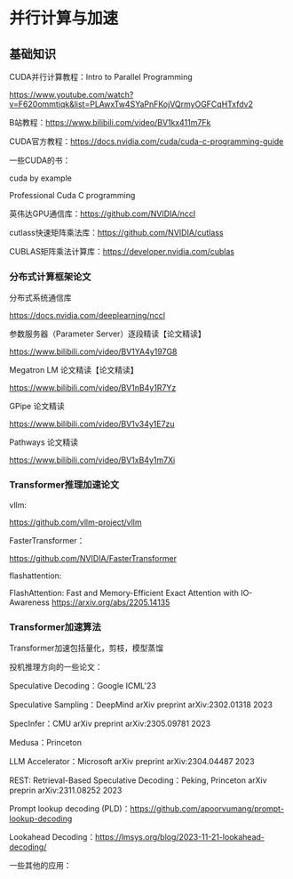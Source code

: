# 并行计算与加速

## 基础知识

CUDA并行计算教程：Intro to Parallel Programming

https://www.youtube.com/watch?v=F620ommtjqk&list=PLAwxTw4SYaPnFKojVQrmyOGFCqHTxfdv2

B站教程：https://www.bilibili.com/video/BV1kx411m7Fk

CUDA官方教程：https://docs.nvidia.com/cuda/cuda-c-programming-guide

一些CUDA的书：

cuda by example

Professional Cuda C programming

英伟达GPU通信库：https://github.com/NVIDIA/nccl

cutlass快速矩阵乘法库：https://github.com/NVIDIA/cutlass

CUBLAS矩阵乘法计算库：https://developer.nvidia.com/cublas


### 分布式计算框架论文

分布式系统通信库

https://docs.nvidia.com/deeplearning/nccl

参数服务器（Parameter Server）逐段精读【论文精读】

https://www.bilibili.com/video/BV1YA4y197G8


Megatron LM 论文精读【论文精读】

https://www.bilibili.com/video/BV1nB4y1R7Yz

GPipe 论文精读

https://www.bilibili.com/video/BV1v34y1E7zu

Pathways 论文精读

https://www.bilibili.com/video/BV1xB4y1m7Xi

### Transformer推理加速论文

vllm:

https://github.com/vllm-project/vllm

FasterTransformer：

https://github.com/NVIDIA/FasterTransformer

flashattention:

FlashAttention: Fast and Memory-Efficient Exact Attention with IO-Awareness
https://arxiv.org/abs/2205.14135


### Transformer加速算法

Transformer加速包括量化，剪枝，模型蒸馏

投机推理方向的一些论文：

Speculative Decoding：Google ICML'23

Speculative Sampling：DeepMind arXiv preprint arXiv:2302.01318 2023

SpecInfer：CMU arXiv preprint arXiv:2305.09781 2023

Medusa：Princeton

LLM Accelerator：Microsoft arXiv preprint arXiv:2304.04487 2023

REST: Retrieval-Based Speculative Decoding：Peking, Princeton arXiv preprin arXiv:2311.08252 2023

Prompt lookup decoding (PLD)：https://github.com/apoorvumang/prompt-lookup-decoding

Lookahead Decoding：https://lmsys.org/blog/2023-11-21-lookahead-decoding/

一些其他的应用：









